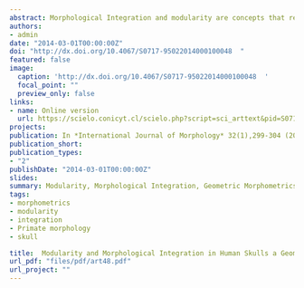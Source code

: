 ```yaml
---
abstract: Morphological Integration and modularity are concepts that refer to the covariation level between the components of a structure. Morphological modules are those structures that have components that strongly covary, which in turn are relatively independent to other modules. Morphological integration is instead, the coordinated morphological variation of a functional whole. Traditionally the skull has been divided in two modules based on their different developmental origins the splanchnocranium and the neurocranium. It has been suggested that the craniofacial development is highly integrated both functional as ontogenetically. The modularity hypothesis based on different developmental origins was tested, by using the RV coefficient. Later, the integration level was assessed applying a partial least-squares analysis (PLS). The underlying aim was to know whether the traditional division between splanchno and neurocranium has a modular basis, as well as the morphological integration level between these two structures.
authors:
- admin
date: "2014-03-01T00:00:00Z"
doi: "http://dx.doi.org/10.4067/S0717-95022014000100048  "
featured: false
image:
  caption: 'http://dx.doi.org/10.4067/S0717-95022014000100048  '
  focal_point: ""
  preview_only: false
links:
- name: Online version
  url: https://scielo.conicyt.cl/scielo.php?script=sci_arttext&pid=S0717-95022014000100048
projects:
publication: In *International Journal of Morphology* 32(1),299-304 (2014)
publication_short: 
publication_types:
- "2"
publishDate: "2014-03-01T00:00:00Z"
slides: 
summary: Modularity, Morphological Integration, Geometric Morphometrics
tags:
- morphometrics
- modularity
- integration
- Primate morphology
- skull

title:  Modularity and Morphological Integration in Human Skulls a Geometric Morphometric Approach
url_pdf: "files/pdf/art48.pdf"
url_project: ""
---
```


